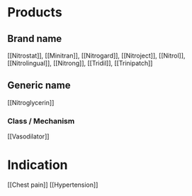 # Products

## Brand name
[[Nitrostat]], [[Minitran]], [[Nitrogard]], [[Nitroject]], [[Nitrol]], [[Nitrolingual]], [[Nitrong]], [[Tridil]], [[Trinipatch]]

## Generic name
[[Nitroglycerin]]

### Class / Mechanism
[[Vasodilator]]

# Indication
[[Chest pain]]
[[Hypertension]]